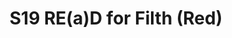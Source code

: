 ---
title: S19 RE(a)D for Filth (Red)
permalink: "/teams/red-2"
members:
- Anthony Britford
- John Clemons
- Javier de Diego (Captain)
- Kevin Hutcheson
- Nikki Kasparek
- Shawn King
- Peter Pham
- Todd Robosan
- Aaron Ross
- Sam Smallwood
- Kyle Suib
- Brandon Waggoner (QB)
- Craig Woodside
- Del-Vaunté Scott
teamid: 7022
name: S19 RED for Filth
color: a
division: ''
---